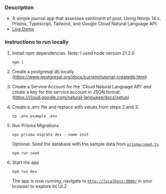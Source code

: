 ### Description
- A simple journal app that assesses sentiment of post. Using Nextjs 14.x, Prisma, Typescript, Tailwind, and Google Cloud Natural Language API.
- [Live Demo](https://journal-app-beige.vercel.app/)

### Instructions to run locally

1. Install npm dependencies. Note: I used node version 21.2.0
   ```
   npm i
   ```
2. Create a postgresql db locally (https://www.postgresql.org/docs/current/tutorial-createdb.html)
3. Create a Service Account for the 'Cloud Natural Language API' and create a key for the service account in JSON format. (https://cloud.google.com/natural-language/docs/setup)
4. Create a .env file and replace with values from steps 2 and 3.
   ```
   cp .env.example .env
   ```
5. Run Prisma Migrations

   ```
   npx prisma migrate dev --name init
   ```

   Optional: Seed the database with the sample data from [`prisma/seed.ts`](./prisma/seed.ts).

   ```
   npm run seed
   ```

6. Start the app

   ```
   npm run dev
   ```

   The app is now running, navigate to [`http://localhost:3000/`](http://localhost:3000/) in your browser to explore its UI.Z